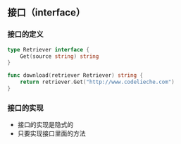 ## 接口（interface）

### 接口的定义

```go
type Retriever interface {
	Get(source string) string
}

func download(retriever Retriever) string {
	return retriever.Get("http://www.codelieche.com")
}
```

### 接口的实现

- 接口的实现是隐式的
- 只要实现接口里面的方法

